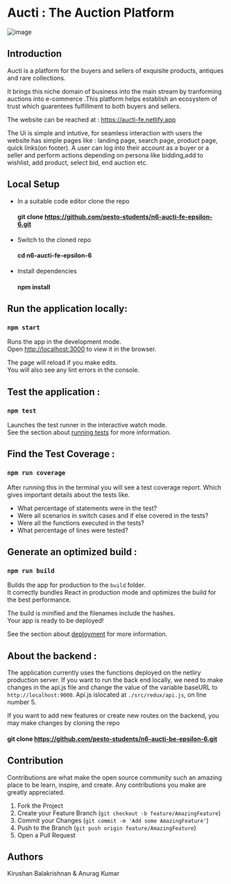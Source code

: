 # Aucti : The Auction Platform

![image](https://user-images.githubusercontent.com/25719595/133609115-79e8d341-5e4c-4e01-9018-ecc02f46d838.png)

## Introduction

Aucti is a platform for the buyers and sellers of exquisite products, antiques and rare collections.

It brings this niche domain of business into the main stream by tranforming auctions into e-commerce .This platform helps establish an ecosystem of trust which guarentees fulfillment to both buyers and sellers.

The website can be reached at : https://aucti-fe.netlify.app

The Ui is simple and intutive, for seamless interaction with users the website has simple pages like : landing page, search page, product page, quick links(on footer). A user can log into their account as a buyer or a seller and perform actions depending on persona like bidding,add to wishlist, add product, select bid, end auction etc.

## Local Setup

- In a suitable code editor clone the repo
  #### git clone https://github.com/pesto-students/n6-aucti-fe-epsilon-6.git

- Switch to the cloned repo  
  #### cd n6-aucti-fe-epsilon-6

- Install dependencies
  #### npm install

## Run the application locally:

### `npm start`

Runs the app in the development mode.\
Open [http://localhost:3000](http://localhost:3000) to view it in the browser.

The page will reload if you make edits.\
You will also see any lint errors in the console.

## Test the application :

### `npm test`

Launches the test runner in the interactive watch mode.\
See the section about [running tests](https://facebook.github.io/create-react-app/docs/running-tests) for more information.

## Find the Test Coverage :

### `npm run coverage`

After running this in the terminal you will see a test coverage report. Which gives important details about the tests like.

- What percentage of statements were in the test?
- Were all scenarios in switch cases and if else covered in the tests?
- Were all the functions executed in the tests?
- What percentage of lines were tested?

## Generate an optimized build :

### `npm run build`

Builds the app for production to the `build` folder.\
It correctly bundles React in production mode and optimizes the build for the best performance.

The build is minified and the filenames include the hashes.\
Your app is ready to be deployed!

See the section about [deployment](https://facebook.github.io/create-react-app/docs/deployment) for more information.

## About the backend :

The application currently uses the functions deployed on the netliry production server. If you want to run the back end locally, we need to make changes in the api.js file and change the value of the variable baseURL to ```http://localhost:9000```. Api.js islocated at ```./src/redux/api.js```, on line number 5.  

If you want to add new features or create new routes on the backend, you may make changes by cloning the repo 
#### git clone https://github.com/pesto-students/n6-aucti-be-epsilon-6.git

## Contribution
Contributions are what make the open source community such an amazing place to be learn, inspire, and create. Any contributions you make are greatly appreciated.

1. Fork the Project
2. Create your Feature Branch (```git checkout -b feature/AmazingFeature```)
3. Commit your Changes (```git commit -m 'Add some AmazingFeature'```)
4. Push to the Branch (```git push origin feature/AmazingFeature```)
5. Open a Pull Request

## Authors
Kirushan Balakrishnan & Anurag Kumar
